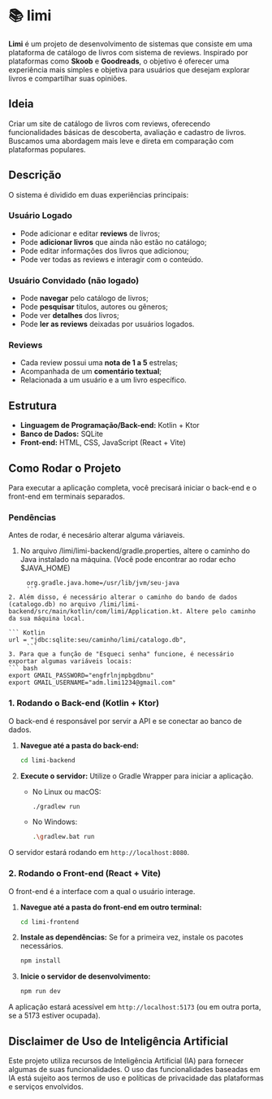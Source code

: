 # 📚 limi

**Limi** é um projeto de desenvolvimento de sistemas que consiste em uma plataforma de catálogo de livros com sistema de reviews. Inspirado por plataformas como **Skoob** e **Goodreads**, o objetivo é oferecer uma experiência mais simples e objetiva para usuários que desejam explorar livros e compartilhar suas opiniões.


## Ideia 

Criar um site de catálogo de livros com reviews, oferecendo funcionalidades básicas de descoberta, avaliação e cadastro de livros. Buscamos uma abordagem mais leve e direta em comparação com plataformas populares.


## Descrição

O sistema é dividido em duas experiências principais:

### Usuário Logado
- Pode adicionar e editar **reviews** de livros;
- Pode **adicionar livros** que ainda não estão no catálogo;
- Pode editar informações dos livros que adicionou;
- Pode ver todas as reviews e interagir com o conteúdo.

### Usuário Convidado (não logado)
- Pode **navegar** pelo catálogo de livros;
- Pode **pesquisar** títulos, autores ou gêneros;
- Pode ver **detalhes** dos livros;
- Pode **ler as reviews** deixadas por usuários logados.

### Reviews
- Cada review possui uma **nota de 1 a 5** estrelas;
- Acompanhada de um **comentário textual**;
- Relacionada a um usuário e a um livro específico.

## Estrutura

- **Linguagem de Programação/Back-end:** Kotlin + Ktor
- **Banco de Dados:** SQLite
- **Front-end:** HTML, CSS, JavaScript (React + Vite)
  
## Como Rodar o Projeto

Para executar a aplicação completa, você precisará iniciar o back-end e o front-end em terminais separados.

### Pendências
Antes de rodar, é necesário alterar alguma váriaveis.
1. No arquivo /limi/limi-backend/gradle.properties, altere o caminho do Java instalado na máquina. (Você pode encontrar ao rodar echo $JAVA_HOME)

 ```
      org.gradle.java.home=/usr/lib/jvm/seu-java
      ```
2. Além disso, é necessário alterar o caminho do bando de dados (catalogo.db) no arquivo /limi/limi-backend/src/main/kotlin/com/limi/Application.kt. Altere pelo caminho da sua máquina local.

``` Kotlin
url = "jdbc:sqlite:seu/caminho/limi/catalogo.db",
      ```
3. Para que a função de "Esqueci senha" funcione, é necessário exportar algumas variáveis locais:
``` bash
export GMAIL_PASSWORD="engfrlnjmpbgdbnu"
export GMAIL_USERNAME="adm.limi1234@gmail.com"
  ```

### 1. Rodando o Back-end (Kotlin + Ktor)

O back-end é responsável por servir a API e se conectar ao banco de dados.

1.  **Navegue até a pasta do back-end:**
    ```bash
    cd limi-backend
    ```

2.  **Execute o servidor:**
    Utilize o Gradle Wrapper para iniciar a aplicação.
    - No Linux ou macOS:
      ```bash
      ./gradlew run
      ```
    - No Windows:
      ```bash
      .\gradlew.bat run
      ```

O servidor estará rodando em `http://localhost:8080`.

### 2. Rodando o Front-end (React + Vite)

O front-end é a interface com a qual o usuário interage.

1.  **Navegue até a pasta do front-end em outro terminal:**
    ```bash
    cd limi-frontend
    ```

2.  **Instale as dependências:**
    Se for a primeira vez, instale os pacotes necessários.
    ```bash
    npm install
    ```

3.  **Inicie o servidor de desenvolvimento:**
    ```bash
    npm run dev
    ```

A aplicação estará acessível em `http://localhost:5173` (ou em outra porta, se a 5173 estiver ocupada).

## Disclaimer de Uso de Inteligência Artificial

Este projeto utiliza recursos de Inteligência Artificial (IA) para fornecer algumas de suas funcionalidades. O uso das funcionalidades baseadas em IA está sujeito aos termos de uso e políticas de privacidade das plataformas e serviços envolvidos.
